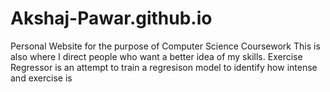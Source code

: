 # Akshaj-Pawar.github.io
Personal Website for the purpose of Computer Science Coursework
This is also where I direct people who want a better idea of my skills.
Exercise Regressor is an attempt to train a regresison model to identify how intense and exercise is
